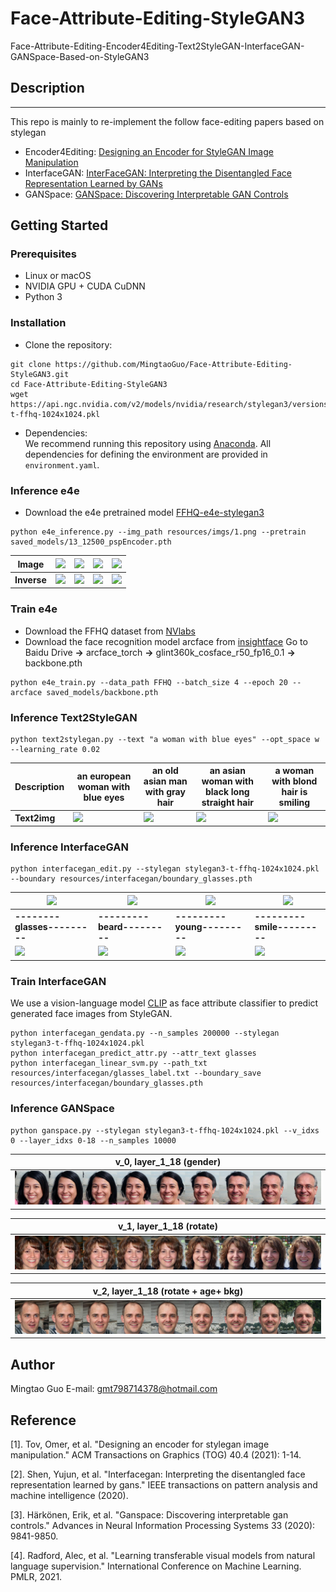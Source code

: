# Face-Attribute-Editing-StyleGAN3
Face-Attribute-Editing-Encoder4Editing-Text2StyleGAN-InterfaceGAN-GANSpace-Based-on-StyleGAN3

## Description   
--------------

This repo is mainly to re-implement the follow face-editing papers based on stylegan
- Encoder4Editing: [Designing an Encoder for StyleGAN Image Manipulation](https://arxiv.org/abs/2102.02766)
- InterfaceGAN: [InterFaceGAN: Interpreting the Disentangled Face Representation Learned by GANs](https://arxiv.org/abs/2005.09635)
- GANSpace: [GANSpace: Discovering Interpretable GAN Controls](https://arxiv.org/abs/2004.02546)

## Getting Started
### Prerequisites
- Linux or macOS
- NVIDIA GPU + CUDA CuDNN
- Python 3

### Installation
- Clone the repository:
``` 
git clone https://github.com/MingtaoGuo/Face-Attribute-Editing-StyleGAN3.git
cd Face-Attribute-Editing-StyleGAN3
wget https://api.ngc.nvidia.com/v2/models/nvidia/research/stylegan3/versions/1/files/stylegan3-t-ffhq-1024x1024.pkl
```
- Dependencies:  
We recommend running this repository using [Anaconda](https://docs.anaconda.com/anaconda/install/). 
All dependencies for defining the environment are provided in `environment.yaml`.

### Inference e4e
- Download the e4e pretrained model [FFHQ-e4e-stylegan3](https://drive.google.com/file/d/11OKcGJniqmvf_J6Mym_erqCy5Mm1wfmO/view?usp=sharing)
``` 
python e4e_inference.py --img_path resources/imgs/1.png --pretrain saved_models/13_12500_pspEncoder.pth
```
|Image|![](https://github.com/MingtaoGuo/Face-Attribute-Editing-StyleGAN3/blob/main/resources/imgs/1.png)|![](https://github.com/MingtaoGuo/Face-Attribute-Editing-StyleGAN3/blob/main/resources/imgs/2.png)|![](https://github.com/MingtaoGuo/Face-Attribute-Editing-StyleGAN3/blob/main/resources/imgs/3.png)|![](https://github.com/MingtaoGuo/Face-Attribute-Editing-StyleGAN3/blob/main/resources/imgs/4.png)|
|-|-|-|-|-|
|**Inverse**|![](https://github.com/MingtaoGuo/Face-Attribute-Editing-StyleGAN3/blob/main/IMGS/inverse1.jpg)|![](https://github.com/MingtaoGuo/Face-Attribute-Editing-StyleGAN3/blob/main/IMGS/inverse2.jpg)|![](https://github.com/MingtaoGuo/Face-Attribute-Editing-StyleGAN3/blob/main/IMGS/inverse3.jpg)|![](https://github.com/MingtaoGuo/Face-Attribute-Editing-StyleGAN3/blob/main/IMGS/inverse4.jpg)|

### Train e4e
- Download the FFHQ dataset from [NVlabs](https://github.com/NVlabs/ffhq-dataset)
- Download the face recognition model arcface from [insightface](https://github.com/deepinsight/insightface/tree/master/recognition/arcface_torch) Go to  Baidu Drive **->** arcface_torch **->** glint360k_cosface_r50_fp16_0.1 **->** backbone.pth
``` 
python e4e_train.py --data_path FFHQ --batch_size 4 --epoch 20 --arcface saved_models/backbone.pth
```
### Inference Text2StyleGAN
``` 
python text2stylegan.py --text "a woman with blue eyes" --opt_space w --learning_rate 0.02
```
|Description|an european woman with blue eyes|an old asian man with gray hair|an asian woman with black long straight hair| a woman with blond hair is smiling|
|-|-|-|-|-|
|**Text2img**|![](https://github.com/MingtaoGuo/Face-Attribute-Editing-StyleGAN3/blob/main/IMGS/clip2stylegan1.jpg)|![](https://github.com/MingtaoGuo/Face-Attribute-Editing-StyleGAN3/blob/main/IMGS/clip2stylegan2.jpg)|![](https://github.com/MingtaoGuo/Face-Attribute-Editing-StyleGAN3/blob/main/IMGS/clip2stylegan3.jpg)|![](https://github.com/MingtaoGuo/Face-Attribute-Editing-StyleGAN3/blob/main/IMGS/clip2stylegan4.jpg)|

### Inference InterfaceGAN
``` 
python interfacegan_edit.py --stylegan stylegan3-t-ffhq-1024x1024.pkl --boundary resources/interfacegan/boundary_glasses.pth
```
|![](https://github.com/MingtaoGuo/Face-Attribute-Editing-StyleGAN3/blob/main/IMGS/interfacegan_input1.jpg)|![](https://github.com/MingtaoGuo/Face-Attribute-Editing-StyleGAN3/blob/main/IMGS/interfacegan_input2.jpg)|![](https://github.com/MingtaoGuo/Face-Attribute-Editing-StyleGAN3/blob/main/IMGS/interfacegan_input3.jpg)|![](https://github.com/MingtaoGuo/Face-Attribute-Editing-StyleGAN3/blob/main/IMGS/interfacegan_input4.jpg)|
|-|-|-|-|
|**--------glasses---------**|**---------beard---------**|**---------young---------**|**---------smile---------**|
|![](https://github.com/MingtaoGuo/Face-Attribute-Editing-StyleGAN3/blob/main/IMGS/interfacegan_edit1.jpg)|![](https://github.com/MingtaoGuo/Face-Attribute-Editing-StyleGAN3/blob/main/IMGS/interfacegan_edit2.jpg)|![](https://github.com/MingtaoGuo/Face-Attribute-Editing-StyleGAN3/blob/main/IMGS/interfacegan_edit3.jpg)|![](https://github.com/MingtaoGuo/Face-Attribute-Editing-StyleGAN3/blob/main/IMGS/interfacegan_edit4.jpg)|

### Train InterfaceGAN
We use a vision-language model [CLIP](https://github.com/openai/CLIP) as face attribute classifier to predict generated face images from StyleGAN.
``` 
python interfacegan_gendata.py --n_samples 200000 --stylegan stylegan3-t-ffhq-1024x1024.pkl 
python interfacegan_predict_attr.py --attr_text glasses
python interfacegan_linear_svm.py --path_txt resources/interfacegan/glasses_label.txt --boundary_save resources/interfacegan/boundary_glasses.pth
```

### Inference GANSpace
``` 
python ganspace.py --stylegan stylegan3-t-ffhq-1024x1024.pkl --v_idxs 0 --layer_idxs 0-18 --n_samples 10000
```
|v_0, layer_1_18 (gender)|
|-|
|![](https://github.com/MingtaoGuo/DDPM_pytorch/blob/main/resources/v_0_l_all_.jpg)|

|v_1, layer_1_18 (rotate)|
|-|
|![](https://github.com/MingtaoGuo/DDPM_pytorch/blob/main/resources/v_1_l_all_.jpg)|

|v_2, layer_1_18 (rotate + age+ bkg)|
|-|
|![](https://github.com/MingtaoGuo/DDPM_pytorch/blob/main/resources/v_2_l_all_.jpg)|

## Author 
Mingtao Guo
E-mail: gmt798714378@hotmail.com

## Reference
[1]. Tov, Omer, et al. "Designing an encoder for stylegan image manipulation." ACM Transactions on Graphics (TOG) 40.4 (2021): 1-14.

[2]. Shen, Yujun, et al. "Interfacegan: Interpreting the disentangled face representation learned by gans." IEEE transactions on pattern analysis and machine intelligence (2020).

[3]. Härkönen, Erik, et al. "Ganspace: Discovering interpretable gan controls." Advances in Neural Information Processing Systems 33 (2020): 9841-9850.

[4]. Radford, Alec, et al. "Learning transferable visual models from natural language supervision." International Conference on Machine Learning. PMLR, 2021.
